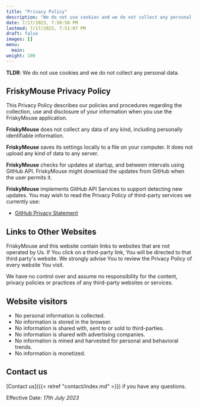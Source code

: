 ```yaml
---
title: "Privacy Policy"
description: "We do not use cookies and we do not collect any personal data."
date: 7/17/2023, 7:50:58 PM 
lastmod: 7/17/2023, 7:51:07 PM 
draft: false
images: []
menu:
  main:    
weight: 100
---
```


__TLDR__: We do not use cookies and we do not collect any personal data.

## FriskyMouse Privacy Policy

This Privacy Policy describes our policies and procedures regarding the collection, use and disclosure of your information when you use the FriskyMouse application.

__FriskyMouse__ does not collect any data of any kind, including personally identifiable information.

__FriskyMouse__ saves its settings locally to a file on your computer. It does not upload any kind of data to any server. 

__FriskyMouse__ checks for updates at startup, and between intervals using GitHub API. FriskyMouse might download the updates from GitHub when the user permits it.

__FriskyMouse__ implements GitHub API Services to support detecting new updates. You may wish to read the Privacy Policy of third-party services we currently use:
- [GitHub Privacy Statement](https://docs.github.com/en/site-policy/privacy-policies/github-privacy-statement)

## Links to Other Websites

FriskyMouse and this website contain links to websites that are not operated by Us. If You click on a third-party link, You will be directed to that third party's website. We strongly advise You to review the Privacy Policy of every website You visit.

We have no control over and assume no responsibility for the content, privacy policies or practices of any third-party websites or services.

## Website visitors

- No personal information is collected.
- No information is stored in the browser.
- No information is shared with, sent to or sold to third-parties.
- No information is shared with advertising companies.
- No information is mined and harvested for personal and behavioral trends.
- No information is monetized.

## Contact us

[Contact us]({{< relref "contact/index.md" >}}) if you have any questions.

Effective Date: _17th July 2023_
